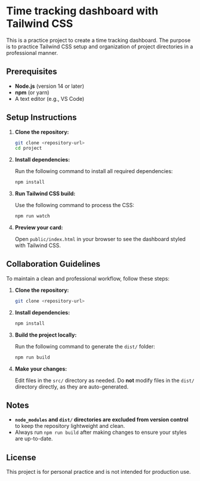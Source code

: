 # Time tracking dashboard with Tailwind CSS

This is a practice project to create a time tracking dashboard.
The purpose is to practice Tailwind CSS setup and organization of project directories
in a professional manner.


## Prerequisites

- **Node.js** (version 14 or later)
- **npm** (or yarn)
- A text editor (e.g., VS Code)

## Setup Instructions

1. **Clone the repository:**

   ```bash
   git clone <repository-url>
   cd project
   ```

2. **Install dependencies:**

   Run the following command to install all required dependencies:

   ```bash
   npm install
   ```

3. **Run Tailwind CSS build:**

   Use the following command to process the CSS:

   ```bash
   npm run watch
   ```

4. **Preview your card:**

   Open `public/index.html` in your browser to see the dashboard styled with Tailwind CSS.

## Collaboration Guidelines

To maintain a clean and professional workflow, follow these steps:

1. **Clone the repository:**

   ```bash
   git clone <repository-url>
   ```

2. **Install dependencies:**

   ```bash
   npm install
   ```

3. **Build the project locally:**

   Run the following command to generate the `dist/` folder:

   ```bash
   npm run build
   ```

4. **Make your changes:**

   Edit files in the `src/` directory as needed. Do **not** modify files in the `dist/` directory directly, as they are auto-generated.

## Notes

- **`node_modules` and `dist/` directories are excluded from version control** to keep the repository lightweight and clean.
- Always run `npm run build` after making changes to ensure your styles are up-to-date.

## License

This project is for personal practice and is not intended for production use.
